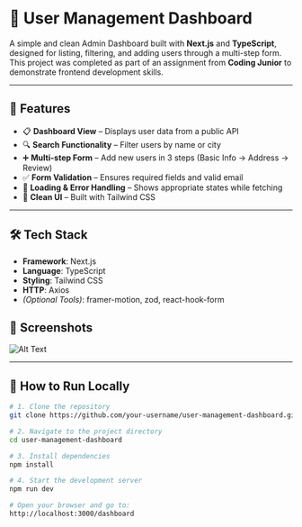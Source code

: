 # 🚀 User Management Dashboard

A simple and clean Admin Dashboard built with **Next.js** and **TypeScript**, designed for listing, filtering, and adding users through a multi-step form.  
This project was completed as part of an assignment from **Coding Junior** to demonstrate frontend development skills.

---

## 📌 Features

- 📋 **Dashboard View** – Displays user data from a public API
- 🔍 **Search Functionality** – Filter users by name or city
- ➕ **Multi-step Form** – Add new users in 3 steps (Basic Info → Address → Review)
- ✅ **Form Validation** – Ensures required fields and valid email
- 🔄 **Loading & Error Handling** – Shows appropriate states while fetching
- 🎨 **Clean UI** – Built with Tailwind CSS

---

## 🛠 Tech Stack

- **Framework**: Next.js
- **Language**: TypeScript
- **Styling**: Tailwind CSS
- **HTTP**: Axios
- *(Optional Tools)*: framer-motion, zod, react-hook-form


## 📸 Screenshots
![Alt Text](./Images/Screenshot(105).png)


---

## 🧪 How to Run Locally

```bash
# 1. Clone the repository
git clone https://github.com/your-username/user-management-dashboard.git

# 2. Navigate to the project directory
cd user-management-dashboard

# 3. Install dependencies
npm install

# 4. Start the development server
npm run dev

# Open your browser and go to:
http://localhost:3000/dashboard
